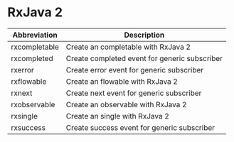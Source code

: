#  RxJava 2

| Abbreviation | Description |
| --- | --- |
| rxcompletable | Create an completable with RxJava 2 |
| rxcompleted | Create completed event for generic subscriber |
| rxerror | Create error event for generic subscriber |
| rxflowable | Create an flowable with RxJava 2 |
| rxnext | Create next event for generic subscriber |
| rxobservable | Create an observable with RxJava 2 |
| rxsingle | Create an single with RxJava 2 |
| rxsuccess | Create success event for generic subscriber |
